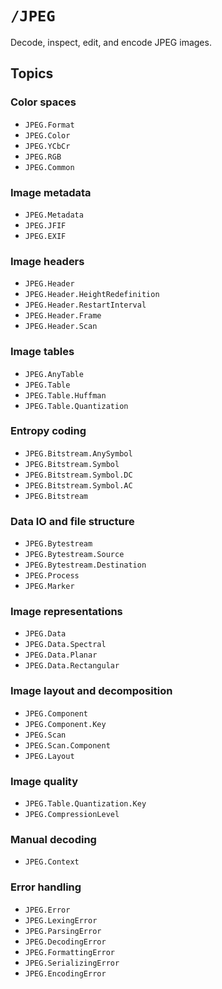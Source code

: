 # ``/JPEG``

Decode, inspect, edit, and encode JPEG images.


## Topics

### Color spaces

-   ``JPEG.Format``
-   ``JPEG.Color``
-   ``JPEG.YCbCr``
-   ``JPEG.RGB``
-   ``JPEG.Common``


### Image metadata

-   ``JPEG.Metadata``
-   ``JPEG.JFIF``
-   ``JPEG.EXIF``


### Image headers

-   ``JPEG.Header``
-   ``JPEG.Header.HeightRedefinition``
-   ``JPEG.Header.RestartInterval``
-   ``JPEG.Header.Frame``
-   ``JPEG.Header.Scan``


### Image tables

-   ``JPEG.AnyTable``
-   ``JPEG.Table``
-   ``JPEG.Table.Huffman``
-   ``JPEG.Table.Quantization``


### Entropy coding

-   ``JPEG.Bitstream.AnySymbol``
-   ``JPEG.Bitstream.Symbol``
-   ``JPEG.Bitstream.Symbol.DC``
-   ``JPEG.Bitstream.Symbol.AC``
-   ``JPEG.Bitstream``


### Data IO and file structure

-   ``JPEG.Bytestream``
-   ``JPEG.Bytestream.Source``
-   ``JPEG.Bytestream.Destination``
-   ``JPEG.Process``
-   ``JPEG.Marker``


### Image representations

-   ``JPEG.Data``
-   ``JPEG.Data.Spectral``
-   ``JPEG.Data.Planar``
-   ``JPEG.Data.Rectangular``


### Image layout and decomposition

-   ``JPEG.Component``
-   ``JPEG.Component.Key``
-   ``JPEG.Scan``
-   ``JPEG.Scan.Component``
-   ``JPEG.Layout``


### Image quality

-   ``JPEG.Table.Quantization.Key``
-   ``JPEG.CompressionLevel``


### Manual decoding

-   ``JPEG.Context``


### Error handling

-   ``JPEG.Error``
-   ``JPEG.LexingError``
-   ``JPEG.ParsingError``
-   ``JPEG.DecodingError``
-   ``JPEG.FormattingError``
-   ``JPEG.SerializingError``
-   ``JPEG.EncodingError``
